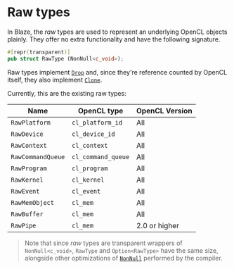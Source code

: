 # Raw types

In Blaze, the _raw_ types are used to represent an underlying OpenCL objects plainly. They offer no extra functionality and have the following signature.

```rust
#[repr(transparent)]
pub struct RawType (NonNull<c_void>);
```

Raw types implement [`Drop`](https://doc.rust-lang.org/stable/std/ops/trait.Drop.html) and, since they're reference counted by OpenCL itself, they also implement [`Clone`](https://doc.rust-lang.org/stable/std/clone/trait.Clone.html).

Currently, this are the existing raw types:

| Name              | OpenCL type            | OpenCL Version |
| ----------------- | ---------------------- | -------------- |
| `RawPlatform`     | `cl_platform_id`       | All            |
| `RawDevice`       | `cl_device_id`         | All            |
| `RawContext`      | `cl_context`           | All            |
| `RawCommandQueue` | `cl_command_queue`     | All            |
| `RawProgram`      | `cl_program`           | All            |
| `RawKernel`       | `cl_kernel`            | All            |
| `RawEvent`        | `cl_event`             | All            |
| `RawMemObject`    | `cl_mem`               | All            |
| `RawBuffer`       | `cl_mem`               | All            |
| `RawPipe`         | `cl_mem`               | 2.0 or higher  |

> Note that since _raw_ types are transparent wrappers of `NonNull<c_void>`, `RawType` and `Option<RawType>` have the same size, alongside other optimizations of [`NonNull`](https://doc.rust-lang.org/stable/std/ptr/struct.NonNull.html) performed by the compiler.